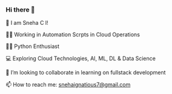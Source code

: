 ### Hi there 👋

👋  I am Sneha C I!

👩‍💻  Working in Automation Scrpts in Cloud Operations

👩‍🎓 Python Enthusiast

💻  Exploring Cloud Technologies, AI, ML, DL & Data Science
 
🧠  I’m looking to collaborate in learning on fullstack development

📫  How to reach me: snehaignatious7@gmail.com
